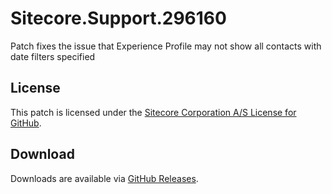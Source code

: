 # Sitecore.Support.296160
Patch fixes the issue that Experience Profile may not show all contacts with date filters specified

## License  
This patch is licensed under the [Sitecore Corporation A/S License for GitHub](https://github.com/sitecoresupport/Sitecore.Support.296160/blob/master/LICENSE).  

## Download  
Downloads are available via [GitHub Releases](https://github.com/sitecoresupport/Sitecore.Support.296160/releases).  
